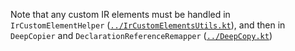 Note that any custom IR elements must be handled in 
`IrCustomElementHelper` ([`../IrCustomElementsUtils.kt`](../IrCustomElementUtils.kt)),
and then in `DeepCopier` and `DeclarationReferenceRemapper` ([`../DeepCopy.kt`](../DeepCopy.kt))